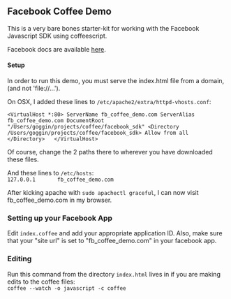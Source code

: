 
## Facebook Coffee Demo

This is a very bare bones starter-kit for working with the Facebook Javascript SDK using coffeescript.

Facebook docs are available [here](http://developers.facebook.com/docs/reference/javascript/).

#### Setup

In order to run this demo, you must serve the index.html file from a domain, (and not 'file://...').

On OSX, I added these lines to `/etc/apache2/extra/httpd-vhosts.conf`:  

`
<VirtualHost *:80>
  ServerName fb_coffee_demo.com
  ServerAlias fb_coffee_demo.com
  DocumentRoot "/Users/goggin/projects/coffee/facebook_sdk"
  <Directory /Users/goggin/projects/coffee/facebook_sdk>
    Allow from all 
  </Directory>  
</VirtualHost>
`

Of course, change the 2 paths there to wherever you have downloaded these files.

And these lines to `/etc/hosts`:  
`
127.0.0.1       fb_coffee_demo.com
`

After kicking apache with `sudo apachectl graceful`, I can now visit fb_coffee_demo.com in my browser.

### Setting up your Facebook App
Edit `index.coffee` and add your appropriate application ID.  Also, make sure that your "site url" is set to "fb_coffee_demo.com" in your facebook app.  

### Editing
Run this command from the directory `index.html` lives in if you are making edits to the coffee files:  
`coffee --watch -o javascript -c coffee`  

